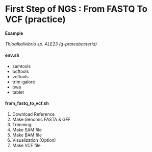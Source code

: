 # First Step of NGS : From FASTQ To VCF (practice)


#### Example
_Thioalkalivibrio sp. ALE23 (g-proteobacteria)_


#### env.sh

- samtools
- bcftools
- vcftools
- trim-galore
- bwa
- tablet


#### from_fastq_to_vcf.sh

1. Download Reference
2. Make Genomic FASTA & GFF
3. Trimming
4. Make SAM file
5. Make BAM file
6. Visualization (Option)
7. Make VCF file
